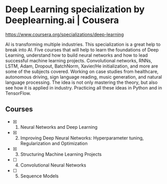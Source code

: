 # Deep Learning specialization by Deeplearning.ai | Cousera

https://www.coursera.org/specializations/deep-learning

AI is transforming multiple industries. This specialization is a great help to break into AI. Five courses that will help to learn the foundations of Deep Learning, understand how to build neural networks and how to lead successful machine learning projects. Convolutional 
networks, RNNs, LSTM, Adam, Dropout, BatchNorm, Xavier/He initialization, and more are some of the subjects covered. 
Working on case studies from healthcare, autonomous driving, sign language reading, music generation, and natural language 
processing. The idea is not only mastering the theory, but also see how it is applied in industry. Practicing all these ideas 
in Python and in TensorFlow.

## Courses
- [x] 1. Neural Networks and Deep Learning
- [x] 2. Improving Deep Neural Networks: Hyperparameter tuning, Regularization and Optimization
- [x] 3. Structuring Machine Learning Projects
- [ ] 4. Convolutional Neural Networks
- [ ] 5. Sequence Models

